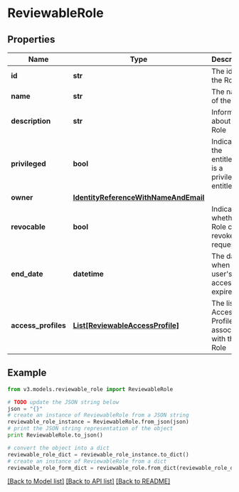 # ReviewableRole


## Properties
Name | Type | Description | Notes
------------ | ------------- | ------------- | -------------
**id** | **str** | The id for the Role | [optional] 
**name** | **str** | The name of the Role | [optional] 
**description** | **str** | Information about the Role | [optional] 
**privileged** | **bool** | Indicates if the entitlement is a privileged entitlement | [optional] 
**owner** | [**IdentityReferenceWithNameAndEmail**](IdentityReferenceWithNameAndEmail.md) |  | [optional] 
**revocable** | **bool** | Indicates whether the Role can be revoked or requested | [optional] 
**end_date** | **datetime** | The date when a user&#39;s access expires. | [optional] 
**access_profiles** | [**List[ReviewableAccessProfile]**](ReviewableAccessProfile.md) | The list of Access Profiles associated with this Role | [optional] 

## Example

```python
from v3.models.reviewable_role import ReviewableRole

# TODO update the JSON string below
json = "{}"
# create an instance of ReviewableRole from a JSON string
reviewable_role_instance = ReviewableRole.from_json(json)
# print the JSON string representation of the object
print ReviewableRole.to_json()

# convert the object into a dict
reviewable_role_dict = reviewable_role_instance.to_dict()
# create an instance of ReviewableRole from a dict
reviewable_role_form_dict = reviewable_role.from_dict(reviewable_role_dict)
```
[[Back to Model list]](../README.md#documentation-for-models) [[Back to API list]](../README.md#documentation-for-api-endpoints) [[Back to README]](../README.md)


